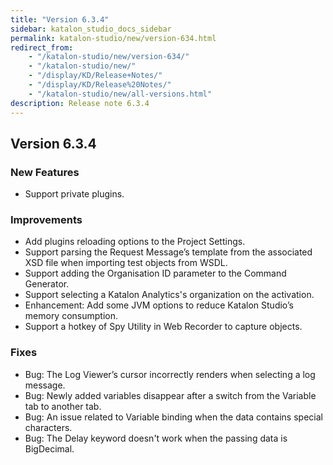 ```yaml
---
title: "Version 6.3.4" 
sidebar: katalon_studio_docs_sidebar
permalink: katalon-studio/new/version-634.html
redirect_from:
    - "/katalon-studio/new/version-634/"
    - "/katalon-studio/new/"
    - "/display/KD/Release+Notes/"
    - "/display/KD/Release%20Notes/"
    - "/katalon-studio/new/all-versions.html"
description: Release note 6.3.4
---
```


## Version 6.3.4

### New Features

* Support private plugins.

### Improvements

* Add plugins reloading options to the Project Settings.
* Support parsing the Request Message’s template from the associated XSD file when importing test objects from WSDL.
* Support adding the Organisation ID parameter to the Command Generator.
* Support selecting a Katalon Analytics's organization on the activation.
* Enhancement: Add some JVM options to reduce Katalon Studio’s memory consumption.
* Support a hotkey of Spy Utility in Web Recorder to capture objects.

### Fixes

* Bug: The Log Viewer’s cursor incorrectly renders when selecting a log message.
* Bug: Newly added variables disappear after a switch from the Variable tab to another tab.
* Bug: An issue related to Variable binding when the data contains special characters.
* Bug: The Delay keyword doesn't work when the passing data is BigDecimal.
